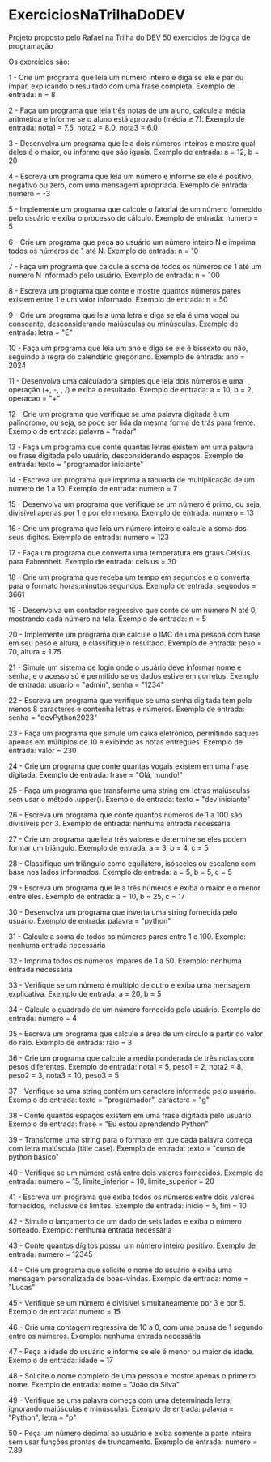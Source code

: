 # ExerciciosNaTrilhaDoDEV
Projeto proposto pelo Rafael na Trilha do DEV 50 exercícios de lógica de programação

Os exercícios são:

1 - Crie um programa que leia um número inteiro e diga se ele é par ou ímpar, explicando o resultado com uma frase completa.
Exemplo de entrada: n = 8

2 - Faça um programa que leia três notas de um aluno, calcule a média aritmética e informe se o aluno está aprovado (média ≥ 7).
Exemplo de entrada: nota1 = 7.5, nota2 = 8.0, nota3 = 6.0

3 - Desenvolva um programa que leia dois números inteiros e mostre qual deles é o maior, ou informe que são iguais.
Exemplo de entrada: a = 12, b = 20

4 - Escreva um programa que leia um número e informe se ele é positivo, negativo ou zero, com uma mensagem apropriada.
Exemplo de entrada: numero = -3

5 - Implemente um programa que calcule o fatorial de um número fornecido pelo usuário e exiba o processo de cálculo.
Exemplo de entrada: numero = 5

6 - Crie um programa que peça ao usuário um número inteiro N e imprima todos os números de 1 até N.
Exemplo de entrada: n = 10

7 - Faça um programa que calcule a soma de todos os números de 1 até um número N informado pelo usuário.
Exemplo de entrada: n = 100

8 - Escreva um programa que conte e mostre quantos números pares existem entre 1 e um valor informado.
Exemplo de entrada: n = 50

9 - Crie um programa que leia uma letra e diga se ela é uma vogal ou consoante, desconsiderando maiúsculas ou minúsculas.
Exemplo de entrada: letra = "E"

10 - Faça um programa que leia um ano e diga se ele é bissexto ou não, seguindo a regra do calendário gregoriano.
Exemplo de entrada: ano = 2024

11 - Desenvolva uma calculadora simples que leia dois números e uma operação (+, -, , /) e exiba o resultado.
Exemplo de entrada: a = 10, b = 2, operacao = "+"

12 - Crie um programa que verifique se uma palavra digitada é um palíndromo, ou seja, se pode ser lida da mesma forma de trás para frente.
Exemplo de entrada: palavra = "radar"

13 - Faça um programa que conte quantas letras existem em uma palavra ou frase digitada pelo usuário, desconsiderando espaços.
Exemplo de entrada: texto = "programador iniciante"

14 - Escreva um programa que imprima a tabuada de multiplicação de um número de 1 a 10.
Exemplo de entrada: numero = 7

15 - Desenvolva um programa que verifique se um número é primo, ou seja, divisível apenas por 1 e por ele mesmo.
Exemplo de entrada: numero = 13

16 - Crie um programa que leia um número inteiro e calcule a soma dos seus dígitos.
Exemplo de entrada: numero = 123

17 - Faça um programa que converta uma temperatura em graus Celsius para Fahrenheit.
Exemplo de entrada: celsius = 30

18 - Crie um programa que receba um tempo em segundos e o converta para o formato horas:minutos:segundos.
Exemplo de entrada: segundos = 3661

19 - Desenvolva um contador regressivo que conte de um número N até 0, mostrando cada número na tela.
Exemplo de entrada: n = 5

20 - Implemente um programa que calcule o IMC de uma pessoa com base em seu peso e altura, e classifique o resultado.
Exemplo de entrada: peso = 70, altura = 1.75

21 - Simule um sistema de login onde o usuário deve informar nome e senha, e o acesso só é permitido se os dados estiverem corretos.
Exemplo de entrada: usuario = "admin", senha = "1234"

22 - Escreva um programa que verifique se uma senha digitada tem pelo menos 8 caracteres e contenha letras e números.
Exemplo de entrada: senha = "devPython2023"

23 - Faça um programa que simule um caixa eletrônico, permitindo saques apenas em múltiplos de 10 e exibindo as notas entregues.
Exemplo de entrada: valor = 230

24 - Crie um programa que conte quantas vogais existem em uma frase digitada.
Exemplo de entrada: frase = "Olá, mundo!"

25 - Faça um programa que transforme uma string em letras maiúsculas sem usar o método .upper().
Exemplo de entrada: texto = "dev iniciante"

26 - Escreva um programa que conte quantos números de 1 a 100 são divisíveis por 3.
Exemplo de entrada: nenhuma entrada necessária

27 - Crie um programa que leia três valores e determine se eles podem formar um triângulo.
Exemplo de entrada: a = 3, b = 4, c = 5

28 - Classifique um triângulo como equilátero, isósceles ou escaleno com base nos lados informados.
Exemplo de entrada: a = 5, b = 5, c = 5

29 - Escreva um programa que leia três números e exiba o maior e o menor entre eles.
Exemplo de entrada: a = 10, b = 25, c = 17

30 - Desenvolva um programa que inverta uma string fornecida pelo usuário.
Exemplo de entrada: palavra = "python"

31 - Calcule a soma de todos os números pares entre 1 e 100.
Exemplo: nenhuma entrada necessária

32 - Imprima todos os números ímpares de 1 a 50.
Exemplo: nenhuma entrada necessária

33 - Verifique se um número é múltiplo de outro e exiba uma mensagem explicativa.
Exemplo de entrada: a = 20, b = 5

34 - Calcule o quadrado de um número fornecido pelo usuário.
Exemplo de entrada: numero = 4

35 - Escreva um programa que calcule a área de um círculo a partir do valor do raio.
Exemplo de entrada: raio = 3

36 - Crie um programa que calcule a média ponderada de três notas com pesos diferentes.
Exemplo de entrada: nota1 = 5, peso1 = 2, nota2 = 8, peso2 = 3, nota3 = 10, peso3 = 5

37 - Verifique se uma string contém um caractere informado pelo usuário.
Exemplo de entrada: texto = "programador", caractere = "g"

38 - Conte quantos espaços existem em uma frase digitada pelo usuário.
Exemplo de entrada: frase = "Eu estou aprendendo Python"

39 - Transforme uma string para o formato em que cada palavra começa com letra maiúscula (title case).
Exemplo de entrada: texto = "curso de python básico"

40 - Verifique se um número está entre dois valores fornecidos.
Exemplo de entrada: numero = 15, limite_inferior = 10, limite_superior = 20

41 - Escreva um programa que exiba todos os números entre dois valores fornecidos, inclusive os limites.
Exemplo de entrada: inicio = 5, fim = 10

42 - Simule o lançamento de um dado de seis lados e exiba o número sorteado.
Exemplo: nenhuma entrada necessária

43 - Conte quantos dígitos possui um número inteiro positivo.
Exemplo de entrada: numero = 12345

44 - Crie um programa que solicite o nome do usuário e exiba uma mensagem personalizada de boas-vindas.
Exemplo de entrada: nome = "Lucas"

45 - Verifique se um número é divisível simultaneamente por 3 e por 5.
Exemplo de entrada: numero = 15

46 - Crie uma contagem regressiva de 10 a 0, com uma pausa de 1 segundo entre os números.
Exemplo: nenhuma entrada necessária

47 - Peça a idade do usuário e informe se ele é menor ou maior de idade.
Exemplo de entrada: idade = 17

48 - Solicite o nome completo de uma pessoa e mostre apenas o primeiro nome.
Exemplo de entrada: nome = "João da Silva"

49 - Verifique se uma palavra começa com uma determinada letra, ignorando maiúsculas e minúsculas.
Exemplo de entrada: palavra = "Python", letra = "p"

50 - Peça um número decimal ao usuário e exiba somente a parte inteira, sem usar funções prontas de truncamento.
Exemplo de entrada: numero = 7.89
